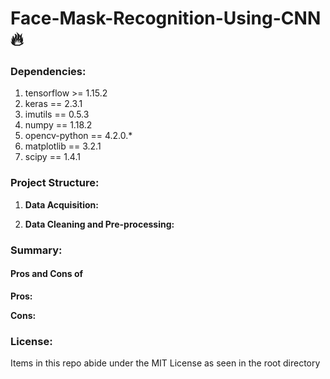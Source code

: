 # Face-Mask-Recognition-Using-CNN 🔥

### Dependencies:

1. tensorflow >= 1.15.2
2. keras == 2.3.1
3. imutils == 0.5.3
4. numpy == 1.18.2
5. opencv-python == 4.2.0.\*
6. matplotlib == 3.2.1
7. scipy == 1.4.1

### Project Structure:

1. **Data Acquisition:**

2. **Data Cleaning and Pre-processing:**

### Summary:

#### Pros and Cons of

**Pros:**

**Cons:**

### License:

Items in this repo abide under the MIT License as seen in the root directory

